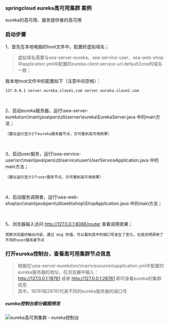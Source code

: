 ### springcloud eureka高可用集群 案例
eureka的高可用、服务提供者的高可用

### 启动步骤
1、首先在本地电脑的host文件中，配置好虚拟域名；
> 虚拟域名需要与sea-server-eureka、sea-service-user、sea-web-shop中application.yml中配置的eureka.client.service-url.defaultZone的域名一致；
 
我本地host文件中的配置如下（注意中间空格）：
```
127.0.0.1 server.eureka.slave1.com server.eureka.slave2.com
```
<br/>

2、启动eureka服务器，运行\sea-server-eureka\src\main\java\pers\zb\server\eureka\EurekaServer.java 中的main方法；
```
（建议运行至少2个eureka服务器节点，方可看到高可用效果）
```
<br/>

3、启动user服务，运行\sea-service-user\src\main\java\pers\zb\service\user\UserServiceApplication.java 中的main方法；
```
（建议运行至少2个user服务节点，方可看到高可用效果）
```
<br/>

4、启动服务调用者，运行\sea-web-shop\src\main\java\pers\zb\web\shop\ShopApplication.java 中的main方法；

<br/>

5、浏览器输入访问 http://127.0.0.1:8088/router 查看调用效果；
```
观察浏览器的输出内容，通过 msg 的值，可以看到其中的端口号发生了变化，也就说明调用了不同的user服务者节点
```

### 打开eureka控制台，查看高可用集群节点信息
> 根据在\sea-server-eureka\src\main\resources\application.yml中配置的eureka服务器的地址，在浏览器中输入：
<br/> http://127.0.0.1:18761 或者 http://127.0.0.1:28761 即可查看eureka的集群信息
<br/> 其中，18761和28761代表不同的eureka服务器的端口号

##### eureka控制台部分截图预览
![eureka高可用集群 - eureka控制台](https://gitee.com/uploads/images/2018/0315/215805_8e66620b_341760.jpeg "eureka高可用集群 - eureka控制台.jpg")

<br/>



